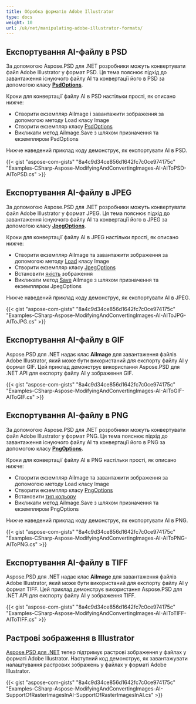 ```yaml
---
title: Обробка форматів Adobe Illustrator
type: docs
weight: 10
url: /uk/net/manipulating-adobe-illustrator-formats/
---
```


## **Експортування AI-файлу в PSD**
За допомогою Aspose.PSD для .NET розробники можуть конвертувати файл Adobe Illustrator у формат PSD. Ця тема пояснює підхід до завантаження існуючого файлу AI та конвертації його в PSD за допомогою класу [**PsdOptions**](https://reference.aspose.com/net/psd/aspose.psd.imageoptions/psdoptions).

Кроки для конвертації файлу AI в PSD настільки прості, як описано нижче:

- Створити екземпляр AiImage і завантажити зображення за допомогою методу Load класу Image
- Створити екземпляр класу [PsdOptions](https://reference.aspose.com/net/psd/aspose.psd.imageoptions/psdoptions)
- Викликати метод AiImage.Save з шляхом призначення та екземпляром PsdOptions

Нижче наведений приклад коду демонструє, як експортувати AI в PSD.




{{< gist "aspose-com-gists" "8a4c9d34ce856d1642fc7c0ce974175c" "Examples-CSharp-Aspose-ModifyingAndConvertingImages-AI-AIToPSD-AIToPSD.cs" >}}
## **Експортування AI-файлу в JPEG**
За допомогою Aspose.PSD для .NET розробники можуть конвертувати файл Adobe Illustrator у формат JPEG. Ця тема пояснює підхід до завантаження існуючого файлу AI та конвертації його в JPEG за допомогою класу [**JpegOptions**](https://reference.aspose.com/net/psd/aspose.psd.imageoptions/jpegoptions).

Кроки для конвертації файлу AI в JPEG настільки прості, як описано нижче:

- Створити екземпляр AiImage та завантажити зображення за допомогою методу [Load](https://reference.aspose.com/psd/net/aspose.psd/image/methods/load/index) класу Image
- Створити екземпляр класу [JpegOptions ](https://reference.aspose.com/net/psd/aspose.psd.imageoptions/jpegoptions)
- Встановити [якість](https://reference.aspose.com/psd/net/aspose.psd.imageoptions/jpegoptions/properties/quality) зображення
- Викликати метод [Save](https://reference.aspose.com/psd/net/aspose.psd/image/methods/save) AiImage з шляхом призначення та екземпляром JpegOptions

Нижче наведений приклад коду демонструє, як експортувати AI в JPEG.




{{< gist "aspose-com-gists" "8a4c9d34ce856d1642fc7c0ce974175c" "Examples-CSharp-Aspose-ModifyingAndConvertingImages-AI-AIToJPG-AIToJPG.cs" >}}
## **Експортування AI-файлу в GIF**
Aspose.PSD для .NET надає клас **AiImage** для завантаження файлів Adobe Illustrator, який може бути використаний для експорту файлу AI у формат GIF. Цей приклад демонструє використання Aspose.PSD для .NET API для експорту файлу AI у зображення GIF.

{{< gist "aspose-com-gists" "8a4c9d34ce856d1642fc7c0ce974175c" "Examples-CSharp-Aspose-ModifyingAndConvertingImages-AI-AIToGIF-AIToGIF.cs" >}}
## **Експортування AI-файлу в PNG**
За допомогою Aspose.PSD для .NET розробники можуть конвертувати файл Adobe Illustrator у формат PNG. Ця тема пояснює підхід до завантаження існуючого файлу AI та конвертації його в PNG за допомогою класу [**PngOptions**](https://reference.aspose.com/net/psd/aspose.psd.imageoptions/pngoptions).

Кроки для конвертації файлу AI в PNG настільки прості, як описано нижче:

- Створити екземпляр AiImage та завантажити зображення за допомогою методу Load класу Image
- Створити екземпляр класу [PngOptions ](https://reference.aspose.com/net/psd/aspose.psd.imageoptions/pngoptions)
- Встановити [тип кольору](https://reference.aspose.com/psd/net/aspose.psd.imageoptions/pngoptions/properties/colortype)
- Викликати метод AiImage.Save з шляхом призначення та екземпляром PngOptions

Нижче наведений приклад коду демонструє, як експортувати AI в PNG.




{{< gist "aspose-com-gists" "8a4c9d34ce856d1642fc7c0ce974175c" "Examples-CSharp-Aspose-ModifyingAndConvertingImages-AI-AIToPNG-AIToPNG.cs" >}}
## **Експортування AI-файлу в TIFF**
Aspose.PSD для .NET надає клас **AiImage** для завантаження файлів Adobe Illustrator, який може бути використаний для експорту файлу AI у формат TIFF. Цей приклад демонструє використання Aspose.PSD для .NET API для експорту файлу AI у зображення TIFF.

{{< gist "aspose-com-gists" "8a4c9d34ce856d1642fc7c0ce974175c" "Examples-CSharp-Aspose-ModifyingAndConvertingImages-AI-AIToTIFF-AIToTIFF.cs" >}}
## **Растрові зображення в Illustrator**
[Aspose.PSD для .NET](https://products.aspose.com/psd/net) тепер підтримує растрові зображення у файлах у форматі Adobe Illustrator. Наступний код демонструє, як завантажувати налаштування растрових зображень у файлах у форматі Adobe Illustrator.

{{< gist "aspose-com-gists" "8a4c9d34ce856d1642fc7c0ce974175c" "Examples-CSharp-Aspose-ModifyingAndConvertingImages-AI-SupportOfRasterImagesInAI-SupportOfRasterImagesInAI.cs" >}}
